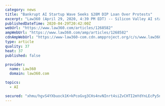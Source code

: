 ```yaml
---
category: news
title: "Bankrupt AI Startup Wave Seeks $28M DIP Loan Over Protests"
excerpt: "Law360 (April 29, 2020, 4:39 PM EDT) -- Silicon Valley AI startup Wave Computing, which was valued at over $200 million in 2018, has filed for Chapter 11 protection and asked a judge to approve a $27.9 million debtor-in-possession loan, spurring arguments by the U.S. Trustee that the loan is inappropriately backed by a venture capital firm that ..."
publishedDateTime: 2020-04-29T20:42:00Z
webUrl: "https://www.law360.com/articles/1268582"
ampWebUrl: "https://www.law360.com/amp/articles/1268582"
cdnAmpWebUrl: "https://www-law360-com.cdn.ampproject.org/c/s/www.law360.com/amp/articles/1268582"
type: article
quality: 37
heat: 37
published: false

provider:
  name: Law360
  domain: law360.com

topics:
  - AI

secured: "xhmu/hgvS4YXbuock1K+kPcoGvg3CHs4nvNInrt4siZvCHTI2mYdYnLEcPy5nuXkhz9aC6cB4cIHE1CVkTy+cjB0x131EnqUOCs8B5zl4kLJu1WQs9+0oXLpZ0MDydfcekc+7dYp3P85Mr+0CNkUBKBVdYUb6Cos0Iut2CGyP0nQdv7T9TXHNMWm5CEmq153gH1q5pi/SucotKkbd6cZGp+Qy0+kfjxpOCAQFl+XRBslxgz1iPlsm431MDNfSzivlwdbYotNFew24G1si0Fyg/qIZFJzG6+G/OYTWccjQfH5g9tyH4do4g6Bwxu/I/bd;BKGFMQ8scCXQC/lrrXIpag=="
---
```


